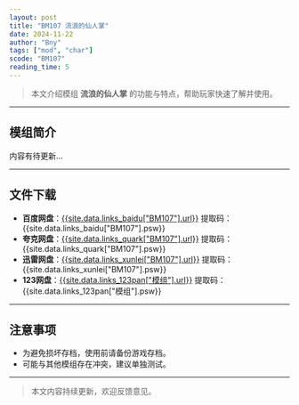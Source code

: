```yaml
---
layout: post
title: "BM107 流浪的仙人掌"
date: 2024-11-22
author: "Bny"
tags: ["mod", "char"]
scode: "BM107"
reading_time: 5
---
```


> 本文介绍模组 **流浪的仙人掌** 的功能与特点，帮助玩家快速了解并使用。

---

## 模组简介

内容有待更新...

---

## 文件下载
- **百度网盘**：[{{site.data.links_baidu["BM107"].url}}]({{site.data.links_baidu["BM107"].url}}) 提取码：{{site.data.links_baidu["BM107"].psw}}
- **夸克网盘**：[{{site.data.links_quark["BM107"].url}}]({{site.data.links_quark["BM107"].url}}) 提取码：{{site.data.links_quark["BM107"].psw}}
- **迅雷网盘**：[{{site.data.links_xunlei["BM107"].url}}]({{site.data.links_xunlei["BM107"].url}}) 提取码：{{site.data.links_xunlei["BM107"].psw}}
- **123网盘**：[{{site.data.links_123pan["模组"].url}}]({{site.data.links_123pan["模组"].url}}) 提取码：{{site.data.links_123pan["模组"].psw}}

---

## 注意事项
- 为避免损坏存档，使用前请备份游戏存档。
- 可能与其他模组存在冲突，建议单独测试。

---

> 本文内容持续更新，欢迎反馈意见。
